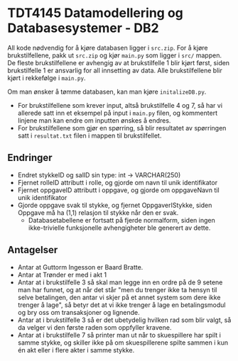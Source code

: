 # TDT4145 Datamodellering og Databasesystemer - DB2

All kode nødvendig for å kjøre databasen ligger i `src.zip`. For å kjøre brukstilfellene, pakk ut `src.zip` og kjør `main.py` som ligger i `src/` mappen. De fleste brukstilfellene er avhengig av at brukstilfelle 1 blir kjørt først, siden brukstilfelle 1 er ansvarlig for all innsetting av data. Alle brukstilfellene blir kjørt i rekkefølge i `main.py`.

Om man ønsker å tømme databasen, kan man kjøre `initalizeDB.py`.

- For brukstilfellene som krever input, altså brukstilfelle 4 og 7, så har vi allerede satt inn et eksempel på input i `main.py` filen, og kommentert linjene man kan endre om inputten ønskes å endres.
- For brukstilfellene som gjør en spørring, så blir resultatet av spørringen satt i `resultat.txt` filen i mappen til brukstilfellet.

## Endringer

- Endret stykkeID og salID sin type: int -> VARCHAR(250)
- Fjernet rolleID attributt i rolle, og gjorde om navn til unik identifikator
- Fjernet oppgaveID attributt i oppgave, og gjorde om oppgaveNavn til unik identifikator
- Gjorde oppgave svak til stykke, og fjernet OppgaverIStykke, siden Oppgave må ha (1,1) relasjon til stykke når den er svak.
  - Databasetabellene er fortsatt på fjerde normalform, siden ingen ikke-trivielle funksjonelle avhengigheter ble generert av dette.

## Antagelser

- Antar at Guttorm Ingesson er Baard Bratte.
- Antar at Trønder er med i akt 1
- Antar at i brukstilfelle 3 så skal man legge inn en ordre på de 9 setene man har funnet, og at når det står "men du trenger ikke ta hensyn til selve betalingen, den antar vi skjer på et annet system som dere ikke trenger å lage", så betyr det at vi ikke trenger å lage en betalingsmodul og bry oss om transaksjoner og lignende.
- Antar at i brukstilfelle 3 så er det ubetydelig hvilken rad som blir valgt, så da velger vi den første raden som oppfyller kravene.
- Antar at i brukstilfelle 7 så printer man ut når to skuespillere har spilt i samme stykke, og skiller ikke på om skuespillerene spilte sammen i kun én akt eller i flere akter i samme stykke.
